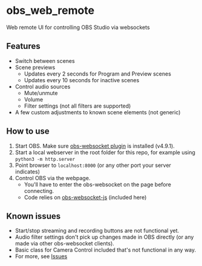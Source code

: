 # obs_web_remote
Web remote UI for controlling OBS Studio via websockets

## Features
- Switch between scenes
- Scene previews
    - Updates every 2 seconds for Program and Preview scenes
    - Updates every 10 seconds for inactive scenes
- Control audio sources
    - Mute/unmute
    - Volume
    - Filter settings (not all filters are supported)
- A few custom adjustments to known scene elements (not generic)

## How to use
1. Start OBS. Make sure [obs-websocket plugin](https://github.com/obsproject/obs-websocket) is installed (v4.9.1).
2. Start a local webserver in the root folder for this repo, for example using `python3 -m http.server`
3. Point browser to `localhost:8000` (or any other port your server indicates)
4. Control OBS via the webpage.
    - You'll have to enter the obs-websocket on the page before connecting.
    - Code relies on [obs-websocket-js](https://github.com/obs-websocket-community-projects/obs-websocket-js) (included here)

## Known issues
- Start/stop streaming and recording buttons are not functional yet.
- Audio filter settings don't pick up changes made in OBS directly (or any made via other obs-websocket clients).
- Basic class for Camera Control included that's not functional in any way.
- For more, see [Issues](/issues)
